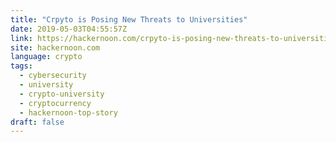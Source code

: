 ```yaml
---
title: "Crpyto is Posing New Threats to Universities"
date: 2019-05-03T04:55:57Z
link: https://hackernoon.com/crpyto-is-posing-new-threats-to-universities-f67eaccc2bae?source=rss----3a8144eabfe3---4
site: hackernoon.com
language: crypto
tags:
  - cybersecurity
  - university
  - crypto-university
  - cryptocurrency
  - hackernoon-top-story
draft: false
---
```

